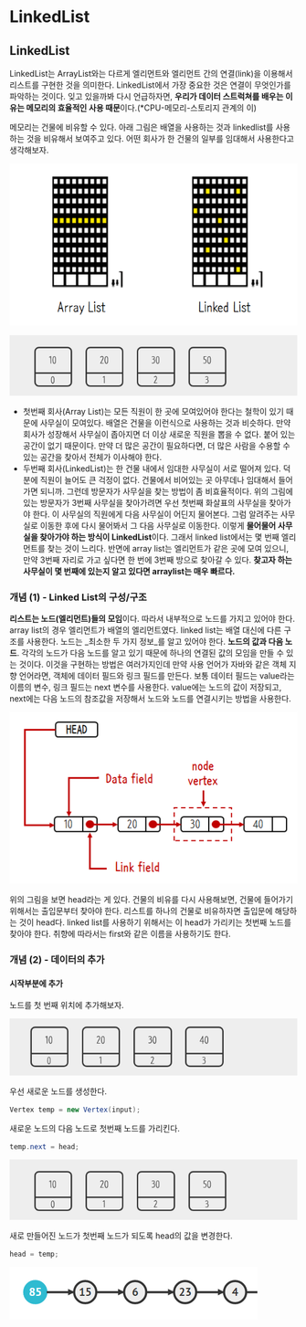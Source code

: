 # LinkedList

## LinkedList

LinkedList는 ArrayList와는 다르게 엘리먼트와 엘리먼트 간의 연결\(link\)을 이용해서 리스트를 구현한 것을 의미한다. LinkedList에서 가장 중요한 것은 연결이 무엇인가를 파악하는 것이다. 잊고 있을까봐 다시 언급하자면, **우리가 데이터 스트럭쳐를 배우는 이유는 메모리의 효율적인 사용 때문**이다.\(\*CPU-메모리-스토리지 관계의 이\) 

메모리는 건물에 비유할 수 있다. 아래 그림은 배열을 사용하는 것과 linkedlist를 사용하는 것을 비유해서 보여주고 있다. 어떤 회사가 한 건물의 일부를 임대해서 사용한다고 생각해보자. 

![](../.gitbook/assets/image%20%288%29.png)

![&#xB450;&#xBC88;&#xC9F8; &#xD68C;&#xC0AC;\_LinkedList](../.gitbook/assets/image%20%283%29.png)

* 첫번째 회사\(Array List\)는 모든 직원이 한 곳에 모여있어야 한다는 철학이 있기 때문에 사무실이 모여있다. 배열은 건물을 이런식으로 사용하는 것과 비슷하다. 만약 회사가 성장해서 사무실이 좁아지면 더 이상 새로운 직원을 뽑을 수 없다. 붙어 있는 공간이 없기 때문이다. 만약 더 많은 공간이 필요하다면, 더 많은 사람을 수용할 수 있는 공간을 찾아서 전체가 이사해야 한다. 
* 두번째 회사\(LinkedList\)는 한 건물 내에서 임대한 사무실이 서로 떨어져 있다. 덕분에 직원이 늘어도 큰 걱정이 없다. 건물에서 비어있는 곳 아무데나 임대해서 들어가면 되니까. 그런데 방문자가 사무실을 찾는 방법이 좀 비효율적이다. 위의 그림에 있는 방문자가 3번째 사무실을 찾아가려면 우선 첫번째 화살표의 사무실을 찾아가야 한다. 이 사무실의 직원에게 다음 사무실이 어딘지 물어본다. 그럼 알려주는 사무실로 이동한 후에 다시 물어봐서 그 다음 사무실로 이동한다. 이렇게 **물어물어 사무실을 찾아가야 하는 방식이 LinkedList**이다. 그래서 linked list에서는 몇 번째 엘리먼트를 찾는 것이 느리다. 반면에 array list는 엘리먼트가 같은 곳에 모여 있으니, 만약 3번째 자리로 가고 싶다면 한 번에 3번째 방으로 찾아갈 수 있다. **찾고자 하는 사무실이 몇 번째에 있는지 알고 있다면 arraylist는 매우 빠르다.** 

### 개념 \(1\) - Linked List의 구성/구조

**리스트는 노드\(엘리먼트\)들의 모임**이다. 따라서 내부적으로 노드를 가지고 있어야 한다. array list의 경우 엘리먼트가 배열의 엘리먼트였다. linked list는 배열  대신에 다른 구조를 사용한다. 노드는 _최소한 두 가지 정보_를 알고 있어야 한다. **노드의 값과 다음 노드**. 각각의 노드가 다음 노드를 알고 있기 때문에 하나의 연결된 값의 모임을 만들 수 있는 것이다. 이것을 구현하는 방법은 여러가지인데 만약 사용 언어가 자바와 같은 객체 지향 언어라면, 객체에 데이터 필드와 링크 필드를 만든다. 보통 데이터 필드는 value라는 이름의 변수, 링크 필드는 next 변수를 사용한다. value에는 노드의 값이 저장되고, next에는 다음 노드의 참조값을 저장해서 노드와 노드를 연결시키는 방법을 사용한다. 

![linked list&#xC758; &#xAD6C;&#xC870;](../.gitbook/assets/image%20%289%29.png)

위의 그림을 보면 head라는 게 있다. 건물의 비유를 다시 사용해보면, 건물에 들어가기 위해서는 출입문부터 찾아야 한다. 리스트를 하나의 건물로 비유하자면 출입문에 해당하는 것이 head다. linked list를 사용하기 위해서는 이 head가 가리키는 첫번째 노드를 찾아야 한다. 취향에 따라서는 first와 같은 이름을 사용하기도 한다. 

### 개념 \(2\) - 데이터의 추가

#### 시작부분에 추가 

노드를 첫 번째 위치에 추가해보자. 

![](../.gitbook/assets/image%20%282%29.png)

우선 새로운 노드를 생성한다. 

```java
Vertex temp = new Vertex(input);
```

새로운 노드의 다음 노드로 첫번째 노드를 가리킨다. 

```java
temp.next = head;
```

![](../.gitbook/assets/image%20%285%29.png)

새로 만들어진 노드가 첫번째 노드가 되도록 head의 값을 변경한다. 

```java
head = temp;
```

![](../.gitbook/assets/image%20%2812%29.png)

#### 



